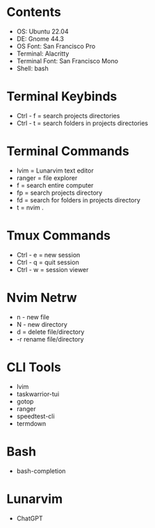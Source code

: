 # Contents
- OS: Ubuntu 22.04
- DE: Gnome 44.3
- OS Font: San Francisco Pro
- Terminal: Alacritty
- Terminal Font: San Francisco Mono
- Shell: bash

# Terminal Keybinds

- Ctrl - f = search projects directories
- Ctrl - t = search folders in projects directories

# Terminal Commands

- lvim = Lunarvim text editor
- ranger = file explorer
- f = search entire computer
- fp = search projects directory
- fd = search for folders in projects directory
- t = nvim .

 # Tmux Commands

- Ctrl - e = new session
- Ctrl - q = quit session
- Ctrl - w = session viewer

 # Nvim Netrw 

 
 - n - new file
 - N - new directory
 - d = delete file/directory
 - -r rename file/directory
 


# CLI Tools
- lvim
- taskwarrior-tui
- gotop
- ranger
- speedtest-cli
- termdown

# Bash

- bash-completion

# Lunarvim

- ChatGPT
